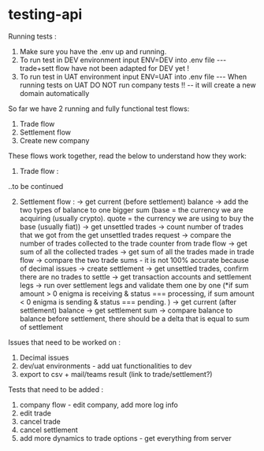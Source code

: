 # testing-api
Running tests :
1. Make sure you have the .env up and running.
2. To run test in DEV environment input ENV=DEV into .env file --- trade+sett flow have not been adapted for DEV yet !
3. To run test in UAT environment input ENV=UAT into .env file --- When running tests on UAT DO NOT run company tests !! -- it will create a new domain automatically 

So far we have 2 running and fully functional test flows:
1. Trade flow
2. Settlement flow 
3. Create new company

These flows work together, read the below to understand how they work: 
1. Trade flow :

..to be continued 


2. Settlement flow :
-> get current (before settlement) balance 
-> add the two types of balance to one bigger sum (base = the currency we are acquiring (usually crypto). quote = the currency we are using to buy the base (usually fiat))
-> get unsettled trades 
-> count number of trades that we got from the get unsettled trades request 
-> compare the number of trades collected to the trade counter from trade flow
-> get sum of all the collected trades 
-> get sum of all the trades made in trade flow 
-> compare the two trade sums - it is not 100% accurate because of decimal issues 
-> create settlement 
-> get unsettled trades, confirm there are no trades to settle
-> get transaction accounts and settlement legs
-> run over settlement legs and validate them one by one (*if sum amount > 0 enigma is receiving & status === processing, if sum amount < 0 enigma is sending & status === pending. )
-> get current (after settlement) balance 
-> get settlement sum
-> compare balance to balance before settlement, there should be a delta that is equal to sum of settlement



Issues that need to be worked on :
1. Decimal issues 
2. dev/uat environments - add uat functionalities to dev 
3. export to csv + mail/teams result (link to trade/settlement?)

Tests that need to be added :
1. company flow - edit company, add more log info
2. edit trade
3. cancel trade
4. cancel settlement 
5. add more dynamics to trade options - get everything from server 
